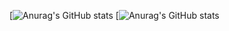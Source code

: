 [![Anurag's GitHub stats](https://chung-hsuan-chen-readme.vercel.app/api/top-langs?username=ChungHsuanChen&hide=php&show_icons=true&theme=dark&layout=compact)
[![Anurag's GitHub stats](https://chung-hsuan-chen-readme.vercel.app/api?username=ChungHsuanChen&show_icons=true&theme=radical)

